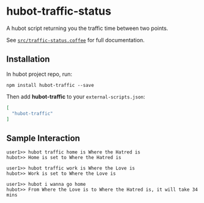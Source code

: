 # hubot-traffic-status

A hubot script returning you the traffic time between two points.

See [`src/traffic-status.coffee`](src/traffic-status.coffee) for full documentation.

## Installation

In hubot project repo, run:

`npm install hubot-traffic --save`

Then add **hubot-traffic** to your `external-scripts.json`:

```json
[
  "hubot-traffic"
]
```

## Sample Interaction

```
user1>> hubot traffic home is Where the Hatred is
hubot>> Home is set to Where the Hatred is

user1>> hubot traffic work is Where the Love is
hubot>> Work is set to Where the Love is

user1>> hubot i wanna go home
hubot>> From Where the Love is to Where the Hatred is, it will take 34 mins
```
